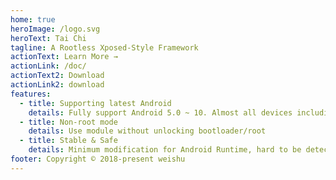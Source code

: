 ```yaml
---
home: true
heroImage: /logo.svg
heroText: Tai Chi
tagline: A Rootless Xposed-Style Framework
actionText: Learn More →
actionLink: /doc/
actionText2: Download
actionLink2: download
features:
  - title: Supporting latest Android
    details: Fully support Android 5.0 ~ 10. Almost all devices including Samsung, Huawei, Xiaomi, Oppo, Vivo are supported.
  - title: Non-root mode
    details: Use module without unlocking bootloader/root
  - title: Stable & Safe
    details: Minimum modification for Android Runtime, hard to be detected.
footer: Copyright © 2018-present weishu
---
```

